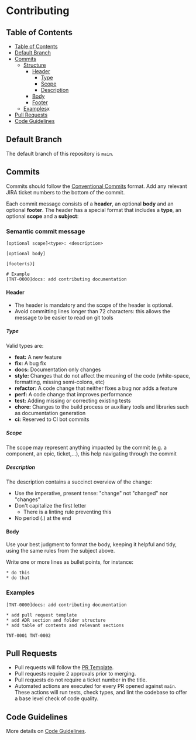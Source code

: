 # Contributing

## Table of Contents

- [Table of Contents](#table-of-contents)
- [Default Branch](#default-branch)
- [Commits](#commits)
  - [Structure](#structure)
    - [Header](#header)
      - [Type](#type)
      - [Scope](#scope)
      - [Description](#description)
    - [Body](#body)
    - [Footer](#footer)
  - [Examples](#examples)x
- [Pull Requests](#pull-requests)
- [Code Guidelines](#code-guidelines)

## Default Branch

The default branch of this repository is `main`.

## Commits

Commits should follow the [Conventional Commits](https://www.conventionalcommits.org/en/v1.0.0/) format. Add any relevant JIRA ticket numbers to the bottom of the commit.

Each commit message consists of a **header**, an optional **body** and an optional **footer**. The header has a special format that includes a **type**, an optional **scope** and a **subject**:

### Semantic commit message

```
[optional scope]<type>: <description>

[optional body]

[footer(s)]

# Example
[TNT-0000]docs: add contributing documentation
```

#### Header

- The header is mandatory and the scope of the header is optional.
- Avoid committing lines longer than 72 characters: this allows the message to be easier to read on git tools

##### Type

Valid types are:

- **feat:** A new feature
- **fix:** A bug fix
- **docs:** Documentation only changes
- **style:** Changes that do not affect the meaning of the code (white-space, formatting, missing semi-colons, etc)
- **refactor:** A code change that neither fixes a bug nor adds a feature
- **perf:** A code change that improves performance
- **test:** Adding missing or correcting existing tests
- **chore:** Changes to the build process or auxiliary tools and libraries such as documentation generation
- **ci:** Reserved to CI bot commits

##### Scope

The scope may represent anything impacted by the commit (e.g. a component, an epic, ticket,...), this help navigating through the commit

##### Description

The description contains a succinct overview of the change:

- Use the imperative, present tense: "change" not "changed" nor "changes"
- Don't capitalize the first letter
  - There is a linting rule preventing this
- No period (.) at the end

#### Body

Use your best judgment to format the body, keeping it helpful and tidy, using the same rules from the subject above.

Write one or more lines as bullet points, for instance:

```
* do this
* do that
```

### Examples

```
[TNT-0000]docs: add contributing documentation

* add pull request template
* add ADR section and folder structure
* add table of contents and relevant sections

TNT-0001 TNT-0002
```

## Pull Requests

- Pull requests will follow the [PR Template](../.github/PULL_REQUEST_TEMPLATE.md).
- Pull requests require 2 approvals prior to merging.
- Pull requests do not require a ticket number in the title.
- Automated actions are executed for every PR opened against `main`. These actions will run tests, check types, and lint the codebase to offer a base level check of code quality.

## Code Guidelines

More details on [Code Guidelines](./CODE_GUIDELINES.md).
